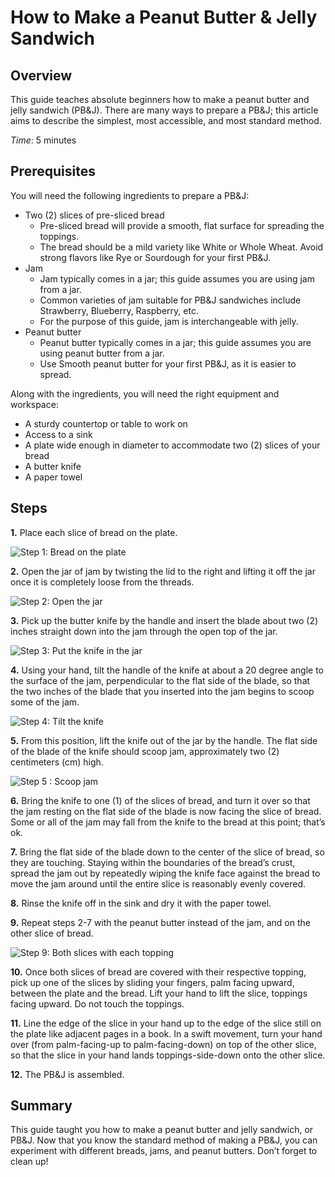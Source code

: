 # How to Make a Peanut Butter & Jelly Sandwich

## Overview

This guide teaches absolute beginners how to make a peanut butter and jelly sandwich (PB&J).
There are many ways to prepare a PB&J; this article aims to describe the simplest, most accessible, and most standard method.

*Time*: 5 minutes

## Prerequisites

You will need the following ingredients to prepare a PB&J:

- Two (2) slices of pre-sliced bread
    - Pre-sliced bread will provide a smooth, flat surface for spreading the toppings.
    - The bread should be a mild variety like White or Whole Wheat. Avoid strong flavors like Rye or Sourdough for your first PB&J.
- Jam
    - Jam typically comes in a jar; this guide assumes you are using jam from a jar.
    - Common varieties of jam suitable for PB&J sandwiches include Strawberry, Blueberry, Raspberry, etc.
    - For the purpose of this guide, jam is interchangeable with jelly.
- Peanut butter
    - Peanut butter typically comes in a jar; this guide assumes you are using peanut butter from a jar.
    - Use Smooth peanut butter for your first PB&J, as it is easier to spread.

Along with the ingredients, you will need the right equipment and workspace:

- A sturdy countertop or table to work on
- Access to a sink
- A plate wide enough in diameter to accommodate two (2) slices of your bread
- A butter knife
- A paper towel

## Steps

**1.** Place each slice of bread on the plate.

![Step 1: Bread on the plate](https://docs.google.com/drawings/d/1gmYbCEYm3Rxd40uHe4eSeqwwrEeuQmw_6ID5F5WUbNw/edit?usp=sharing)

**2.** Open the jar of jam by twisting the lid to the right and lifting it off the jar once it is completely loose from the threads. 

![Step 2: Open the jar]()

**3.** Pick up the butter knife by the handle and insert the blade about two (2) inches straight down into the jam through the open top of the jar.

![Step 3: Put the knife in the jar]()

**4.** Using your hand, tilt the handle of the knife at about a 20 degree angle to the surface of the jam, perpendicular to the flat side of the blade, so that the two inches of the blade that you inserted into the jam begins to scoop some of the jam.

![Step 4: Tilt the knife]()

**5.** From this position, lift the knife out of the jar by the handle. 
The flat side of the blade of the knife should scoop jam, approximately two (2) centimeters (cm) high.

![Step 5 : Scoop jam]()

**6.** Bring the knife to one (1) of the slices of bread, and turn it over so that the jam resting on the flat side of the blade is now facing the slice of bread. 
Some or all of the jam may fall from the knife to the bread at this point; that’s ok.

**7.** Bring the flat side of the blade down to the center of the slice of bread, so they are touching. 
Staying within the boundaries of the bread’s crust, spread the jam out by repeatedly wiping the knife face against the bread to move the jam around until the entire slice is reasonably evenly covered. 

**8.** Rinse the knife off in the sink and dry it with the paper towel.

**9.** Repeat steps 2-7 with the peanut butter instead of the jam, and on the other slice of bread. 

![Step 9: Both slices with each topping]()

**10.** Once both slices of bread are covered with their respective topping, pick up one of the slices by sliding your fingers, palm facing upward, between the plate and the bread. 
Lift your hand to lift the slice, toppings facing upward. 
Do not touch the toppings.

**11.** Line the edge of the slice in your hand up to the edge of the slice still on the plate like adjacent pages in a book. 
In a swift movement, turn your hand over (from palm-facing-up to palm-facing-down) on top of the other slice, so that the slice in your hand lands toppings-side-down onto the other slice. 

**12.** The PB&J is assembled. 

## Summary

This guide taught you how to make a peanut butter and jelly sandwich, or PB&J. 
Now that you know the standard method of making a PB&J, you can experiment with different breads, jams, and peanut butters. Don’t forget to clean up!
